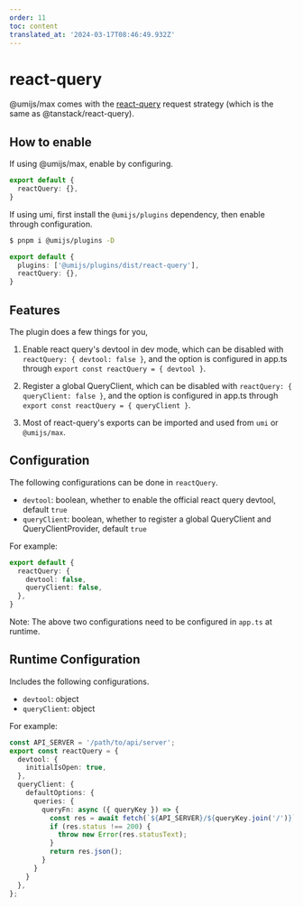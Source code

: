```yaml
---
order: 11
toc: content
translated_at: '2024-03-17T08:46:49.932Z'
---
```


# react-query

@umijs/max comes with the [react-query](https://tanstack.com/query/) request strategy (which is the same as @tanstack/react-query).

## How to enable

If using @umijs/max, enable by configuring.

```ts
export default {
  reactQuery: {},
}
```

If using umi, first install the `@umijs/plugins` dependency, then enable through configuration.

```bash
$ pnpm i @umijs/plugins -D
```

```ts
export default {
  plugins: ['@umijs/plugins/dist/react-query'],
  reactQuery: {},
}
```

## Features

The plugin does a few things for you,

1. Enable react query's devtool in dev mode, which can be disabled with `reactQuery: { devtool: false }`, and the option is configured in app.ts through `export const reactQuery = { devtool }`.

2. Register a global QueryClient, which can be disabled with `reactQuery: { queryClient: false }`, and the option is configured in app.ts through `export const reactQuery = { queryClient }`.

3. Most of react-query's exports can be imported and used from `umi` or `@umijs/max`.

## Configuration

The following configurations can be done in `reactQuery`.

- `devtool`: boolean, whether to enable the official react query devtool, default `true`
- `queryClient`: boolean, whether to register a global QueryClient and QueryClientProvider, default `true`

For example:

```ts
export default {
  reactQuery: {
    devtool: false,
    queryClient: false,
  },
}
```

Note: The above two configurations need to be configured in `app.ts` at runtime.

## Runtime Configuration

Includes the following configurations.

- `devtool`: object
- `queryClient`: object

For example:

```ts
const API_SERVER = '/path/to/api/server';
export const reactQuery = {
  devtool: { 
    initialIsOpen: true,
  },
  queryClient: {
    defaultOptions: {
      queries: {
        queryFn: async ({ queryKey }) => {
          const res = await fetch(`${API_SERVER}/${queryKey.join('/')}`);
          if (res.status !== 200) {
            throw new Error(res.statusText);
          }
          return res.json();
        }
      }
    }
  },
};
```
